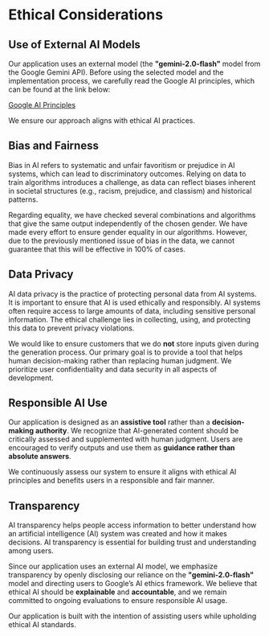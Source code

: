 # Ethical Considerations

## Use of External AI Models
Our application uses an external model (the **"gemini-2.0-flash"** model from the Google Gemini API). Before using the selected model and the implementation process, we carefully read the Google AI principles, which can be found at the link below:

[Google AI Principles](https://ai.google/responsibility/principles/?utm_source=deepmind.google&utm_medium=referral&utm_campaign=gdm&utm_content=)

We ensure our approach aligns with ethical AI practices.

## Bias and Fairness
Bias in AI refers to systematic and unfair favoritism or prejudice in AI systems, which can lead to discriminatory outcomes. Relying on data to train algorithms introduces a challenge, as data can reflect biases inherent in societal structures (e.g., racism, prejudice, and classism) and historical patterns. 

Regarding equality, we have checked several combinations and algorithms that give the same output independently of the chosen gender. We have made every effort to ensure gender equality in our algorithms. However, due to the previously mentioned issue of bias in the data, we cannot guarantee that this will be effective in 100% of cases.

## Data Privacy
AI data privacy is the practice of protecting personal data from AI systems. It is important to ensure that AI is used ethically and responsibly. AI systems often require access to large amounts of data, including sensitive personal information. The ethical challenge lies in collecting, using, and protecting this data to prevent privacy violations.

We would like to ensure customers that we do **not** store inputs given during the generation process. Our primary goal is to provide a tool that helps human decision-making rather than replacing human judgment. We prioritize user confidentiality and data security in all aspects of development.

## Responsible AI Use
Our application is designed as an **assistive tool** rather than a **decision-making authority**. We recognize that AI-generated content should be critically assessed and supplemented with human judgment. Users are encouraged to verify outputs and use them as **guidance rather than absolute answers**. 

We continuously assess our system to ensure it aligns with ethical AI principles and benefits users in a responsible and fair manner.

## Transparency
AI transparency helps people access information to better understand how an artificial intelligence (AI) system was created and how it makes decisions. AI transparency is essential for building trust and understanding among users.

Since our application uses an external AI model, we emphasize transparency by openly disclosing our reliance on the **"gemini-2.0-flash"** model and directing users to Google’s AI ethics framework. We believe that ethical AI should be **explainable** and **accountable**, and we remain committed to ongoing evaluations to ensure responsible AI usage. 

Our application is built with the intention of assisting users while upholding ethical AI standards.







